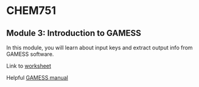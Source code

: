 # CHEM751
## Module 3: Introduction to GAMESS

In this module, you will learn about input keys and extract output info from GAMESS software.


Link to [worksheet](https://docs.google.com/document/d/1xcwDvrB1CYI9NE-EyGClAReMX9gKzwmVlx8h-eTz6TU/edit?usp=sharing)


Helpful [GAMESS manual](https://github.com/tsqcgroup/CHEM751/blob/main/gamess_manual.txt)
